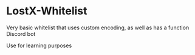 # LostX-Whitelist
Very basic whitelist that uses custom encoding, as well as has a function Discord bot

Use for learning purposes
